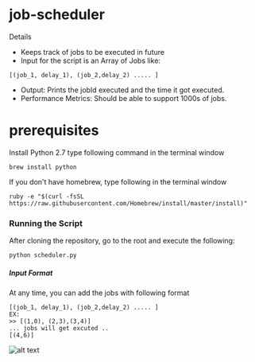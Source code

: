 # job-scheduler

Details

  - Keeps track of jobs to be executed in future
  - Input for the script is an Array of Jobs like:
  ```
  [(job_1, delay_1), (job_2,delay_2) ..... ]
  ```
  - Output: Prints the jobId executed and the time it got executed.
  - Performance Metrics: Should be able to support 1000s of jobs.

# prerequisites
Install Python 2.7 type following command in the terminal window
  ```
  brew install python
  ```
  If you don't have homebrew, type following in the terminal window
  ```
  ruby -e "$(curl -fsSL https://raw.githubusercontent.com/Homebrew/install/master/install)"
  ```

### Running the Script
After cloning the repository, go to the root and execute the following:
```
python scheduler.py
```

##### Input Format
At any time, you can add the jobs with following format
  ```
  [(job_1, delay_1), (job_2,delay_2) ..... ]
  EX:
  >> [(1,0), (2,3),(3,4)]
  ... jobs will get excuted ..
  [(4,6)]
  ```

![alt text](/Users/shadowfax1j/Documents/Reading_int/job_scheduler)
